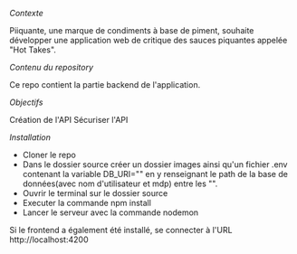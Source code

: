 _Contexte_

Piiquante, une marque de condiments à base de piment, souhaite développer une application web de critique des sauces piquantes appelée "Hot Takes".

_Contenu du repository_

Ce repo contient la partie backend de l'application.

_Objectifs_

Création de l'API
Sécuriser l'API

_Installation_

* Cloner le repo
* Dans le dossier source créer un dossier images ainsi qu'un fichier .env contenant la variable DB_URI="" en y renseignant le path de la base de données(avec nom d'utilisateur et mdp) entre les "".
* Ouvrir le terminal sur le dossier source
* Executer la commande npm install
* Lancer le serveur avec la commande nodemon

Si le frontend a également été installé, se connecter à l'URL http://localhost:4200


